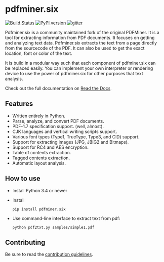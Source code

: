 pdfminer.six
============

[![Build Status](https://travis-ci.org/pdfminer/pdfminer.six.svg?branch=master)](https://travis-ci.org/pdfminer/pdfminer.six)
[![PyPI version](https://img.shields.io/pypi/v/pdfminer.six.svg)](https://pypi.python.org/pypi/pdfminer.six/)
[![gitter](https://badges.gitter.im/pdfminer-six/Lobby.svg)](https://gitter.im/pdfminer-six/Lobby?utm_source=badge&utm_medium)

Pdfminer.six is a community maintained fork of the original PDFMiner. It is a
tool for extracting information from PDF documents. It focuses on getting
and analyzing text data. Pdfminer.six extracts the text from a page directly
from the sourcecode of the PDF. It can also be used to get the exact location, 
font or color of the text. 

It is build in a modular way such that each component of pdfminer.six can be
replaced easily. You can implement your own interpreter or rendering device
to use the power of pdfminer.six for other purposes that text analysis. 

Check out the full documentation on
[Read the Docs](https://pdfminersix.readthedocs.io).


Features
--------

 * Written entirely in Python.
 * Parse, analyze, and convert PDF documents.
 * PDF-1.7 specification support. (well, almost).
 * CJK languages and vertical writing scripts support.
 * Various font types (Type1, TrueType, Type3, and CID) support.
 * Support for extracting images (JPG, JBIG2 and Bitmaps).
 * Support for RC4 and AES encryption.
 * Table of contents extraction.
 * Tagged contents extraction.
 * Automatic layout analysis.


How to use
----------

 * Install Python 3.4 or newer
 * Install

    `pip install pdfminer.six`

 * Use command-line interface to extract text from pdf:

    `python pdf2txt.py samples/simple1.pdf`


Contributing
------------

Be sure to read the [contribution guidelines](https://github.com/pdfminer/pdfminer.six/blob/master/CONTRIBUTING.md). 
